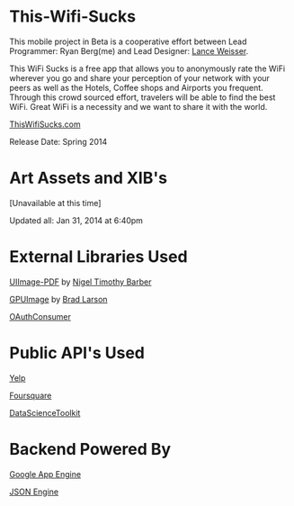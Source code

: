 This-Wifi-Sucks
===============


This mobile project in Beta is a cooperative effort between Lead Programmer: Ryan Berg(me) and Lead Designer: [Lance Weisser](lanceweisser.portfoliobox.me).

This WiFi Sucks is a free app that allows you to anonymously rate the WiFi wherever you go and share your perception of your network with your peers as well as the Hotels, Coffee shops and Airports you frequent. Through this crowd sourced effort, travelers will be able to find the best WiFi. Great WiFi is a necessity and we want to share it with the world.

[ThisWifiSucks.com](thiswifisucks.com)

Release Date: Spring 2014

Art Assets and XIB's
===============

[Unavailable at this time] 

Updated all: Jan 31, 2014 at 6:40pm

External Libraries Used
===============

[UIImage-PDF](https://github.com/mindbrix/UIImage-PDF) by [Nigel Timothy Barber](https://github.com/mindbrix)

[GPUImage](https://github.com/BradLarson/GPUImage?source=c) by [Brad Larson](https://github.com/BradLarson)

[OAuthConsumer](https://code.google.com/p/oauthconsumer/)

Public API's Used
===============

[Yelp](http://www.yelp.com/developers)

[Foursquare](https://developer.foursquare.com/)

[DataScienceToolkit](http://www.datasciencetoolkit.org/developerdocs#street2coordinates)

Backend Powered By
===============

[Google App Engine](https://developers.google.com/appengine/)

[JSON Engine](https://code.google.com/p/jsonengine/)

